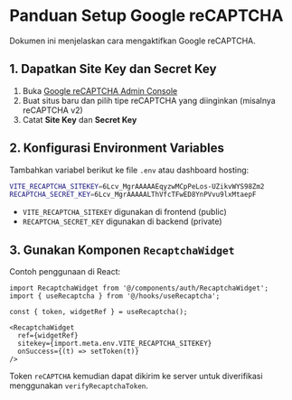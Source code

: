 # Panduan Setup Google reCAPTCHA

Dokumen ini menjelaskan cara mengaktifkan Google reCAPTCHA.

## 1. Dapatkan Site Key dan Secret Key
1. Buka [Google reCAPTCHA Admin Console](https://www.google.com/recaptcha/admin)
2. Buat situs baru dan pilih tipe reCAPTCHA yang diinginkan (misalnya reCAPTCHA v2)
3. Catat **Site Key** dan **Secret Key**

## 2. Konfigurasi Environment Variables
Tambahkan variabel berikut ke file `.env` atau dashboard hosting:

```bash
VITE_RECAPTCHA_SITEKEY=6Lcv_MgrAAAAAEqyzwMCpPeLos-UZikvWYS98Zm2
RECAPTCHA_SECRET_KEY=6Lcv_MgrAAAAALThVfcTFwED8YnPVvu9lxMtaepF
```

- `VITE_RECAPTCHA_SITEKEY` digunakan di frontend (public)
- `RECAPTCHA_SECRET_KEY` digunakan di backend (private)

## 3. Gunakan Komponen `RecaptchaWidget`
Contoh penggunaan di React:

```tsx
import RecaptchaWidget from '@/components/auth/RecaptchaWidget';
import { useRecaptcha } from '@/hooks/useRecaptcha';

const { token, widgetRef } = useRecaptcha();

<RecaptchaWidget
  ref={widgetRef}
  sitekey={import.meta.env.VITE_RECAPTCHA_SITEKEY}
  onSuccess={(t) => setToken(t)}
/>
```

Token `reCAPTCHA` kemudian dapat dikirim ke server untuk diverifikasi menggunakan `verifyRecaptchaToken`.
